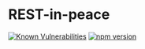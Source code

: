 # REST-in-peace

[![Known Vulnerabilities](https://snyk.io/test/github/thinslices/rest-in-peace/badge.svg)](https://snyk.io/test/github/thinslices/rest-in-peace)
[![npm version](https://badge.fury.io/js/npm.svg)](https://badge.fury.io/js/npm)